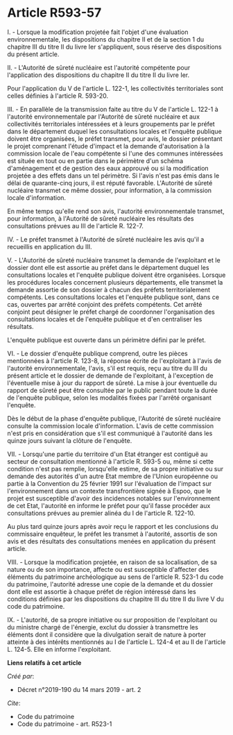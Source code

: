 # Article R593-57

I. - Lorsque la modification projetée fait l'objet d'une évaluation environnementale, les dispositions du chapitre II et de
la section 1 du chapitre III du titre II du livre Ier s'appliquent, sous réserve des dispositions du présent article.

II. - L'Autorité de sûreté nucléaire est l'autorité compétente pour l'application des dispositions du chapitre II du titre II
du livre Ier.

Pour l'application du V de l'article L. 122-1, les collectivités territoriales sont celles définies à l'article R. 593-20.

III. - En parallèle de la transmission faite au titre du V de l'article L. 122-1 à l'autorité environnementale par l'Autorité
de sûreté nucléaire et aux collectivités territoriales intéressées et à leurs groupements par le préfet dans le département
duquel les consultations locales et l'enquête publique doivent être organisées, le préfet transmet, pour avis, le dossier
présentant le projet comprenant l'étude d'impact et la demande d'autorisation à la commission locale de l'eau compétente si
l'une des communes intéressées est située en tout ou en partie dans le périmètre d'un schéma d'aménagement et de gestion des
eaux approuvé ou si la modification projetée a des effets dans un tel périmètre. Si l'avis n'est pas émis dans le délai de
quarante-cinq jours, il est réputé favorable. L'Autorité de sûreté nucléaire transmet ce même dossier, pour information, à la
commission locale d'information.

En même temps qu'elle rend son avis, l'autorité environnementale transmet, pour information, à l'Autorité de sûreté nucléaire
les résultats des consultations prévues au III de l'article R. 122-7.

IV. - Le préfet transmet à l'Autorité de sûreté nucléaire les avis qu'il a recueillis en application du III.

V. - L'Autorité de sûreté nucléaire transmet la demande de l'exploitant et le dossier dont elle est assortie au préfet dans
le département duquel les consultations locales et l'enquête publique doivent être organisées. Lorsque les procédures locales
concernent plusieurs départements, elle transmet la demande assortie de son dossier à chacun des préfets territorialement
compétents. Les consultations locales et l'enquête publique sont, dans ce cas, ouvertes par arrêté conjoint des préfets
compétents. Cet arrêté conjoint peut désigner le préfet chargé de coordonner l'organisation des consultations locales et de
l'enquête publique et d'en centraliser les résultats.

L'enquête publique est ouverte dans un périmètre défini par le préfet.

VI. - Le dossier d'enquête publique comprend, outre les pièces mentionnées à l'article R. 123-8, la réponse écrite de
l'exploitant à l'avis de l'autorité environnementale, l'avis, s'il est requis, reçu au titre du III du présent article et le
dossier de demande de l'exploitant, à l'exception de l'éventuelle mise à jour du rapport de sûreté. La mise à jour éventuelle
du rapport de sûreté peut être consultée par le public pendant toute la durée de l'enquête publique, selon les modalités
fixées par l'arrêté organisant l'enquête.

Dès le début de la phase d'enquête publique, l'Autorité de sûreté nucléaire consulte la commission locale d'information.
L'avis de cette commission n'est pris en considération que s'il est communiqué à l'autorité dans les quinze jours suivant la
clôture de l'enquête.

VII. - Lorsqu'une partie du territoire d'un Etat étranger est contiguë au secteur de consultation mentionné à l'article R.
593-5 ou, même si cette condition n'est pas remplie, lorsqu'elle estime, de sa propre initiative ou sur demande des autorités
d'un autre Etat membre de l'Union européenne ou partie à la Convention du 25 février 1991 sur l'évaluation de l'impact sur
l'environnement dans un contexte transfrontière signée à Espoo, que le projet est susceptible d'avoir des incidences notables
sur l'environnement de cet Etat, l'autorité en informe le préfet pour qu'il fasse procéder aux consultations prévues au
premier alinéa du I de l'article R. 122-10.

Au plus tard quinze jours après avoir reçu le rapport et les conclusions du commissaire enquêteur, le préfet les transmet à
l'autorité, assortis de son avis et des résultats des consultations menées en application du présent article.

VIII. - Lorsque la modification projetée, en raison de sa localisation, de sa nature ou de son importance, affecte ou est
susceptible d'affecter des éléments du patrimoine archéologique au sens de l'article R. 523-1 du code du patrimoine,
l'autorité adresse une copie de la demande et du dossier dont elle est assortie à chaque préfet de région intéressé dans les
conditions définies par les dispositions du chapitre III du titre II du livre V du code du patrimoine.

IX. - L'autorité, de sa propre initiative ou sur proposition de l'exploitant ou du ministre chargé de l'énergie, exclut du
dossier à transmettre les éléments dont il considère que la divulgation serait de nature à porter atteinte à des intérêts
mentionnés au I de l'article L. 124-4 et au II de l'article L. 124-5. Elle en informe l'exploitant.

**Liens relatifs à cet article**

_Créé par_:

  - Décret n°2019-190 du 14 mars 2019 - art. 2

_Cite_:

  - Code du patrimoine
  - Code du patrimoine - art. R523-1
